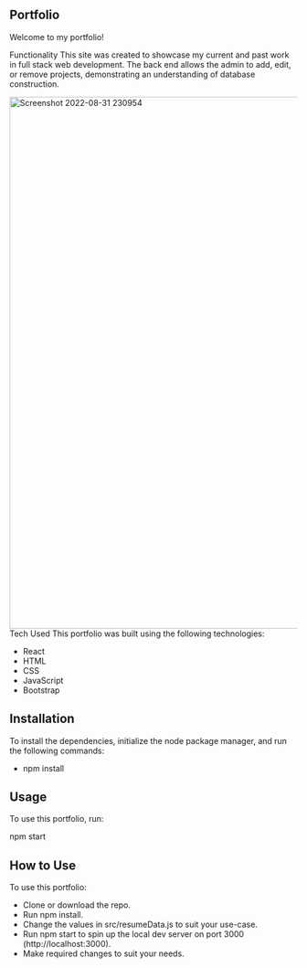 ## Portfolio
Welcome to my portfolio! 

Functionality
This site was created to showcase my current and past work in full stack web development. The back end allows the admin to add, edit, or remove projects, demonstrating an understanding of database construction.

<img width="931" alt="Screenshot 2022-08-31 230954" src="https://user-images.githubusercontent.com/71577349/187823899-78db5abf-21ec-4e8a-8107-f67611daf8ff.png">
Tech Used
This portfolio was built using the following technologies:

- React
- HTML
- CSS
- JavaScript
- Bootstrap


## Installation
To install the dependencies, initialize the node package manager, and run the following commands:

- npm install

## Usage
To use this portfolio, run:

npm start


## How to Use
To use this portfolio:

- Clone or download the repo.
- Run npm install.
- Change the values in src/resumeData.js to suit your use-case.
- Run npm start to spin up the local dev server on port 3000 (http://localhost:3000).
- Make required changes to suit your needs.


